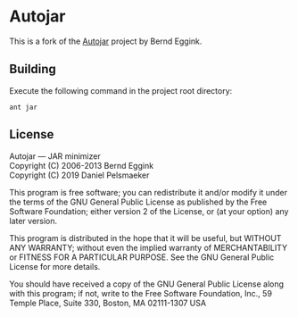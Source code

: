 # Autojar
This is a fork of the [Autojar][1] project by Bernd Eggink.

## Building
Execute the following command in the project root directory:

    ant jar


## License
Autojar — JAR minimizer<br>
Copyright (C) 2006-2013  Bernd Eggink<br>
Copyright (C) 2019  Daniel Pelsmaeker

This program is free software; you can redistribute it and/or modify it
under the terms of the GNU General Public License as published by
the Free Software Foundation; either version 2 of the License,
or (at your option) any later version.

This program is distributed in the hope that it will be useful,
but WITHOUT ANY WARRANTY; without even the implied warranty
of MERCHANTABILITY or FITNESS FOR A PARTICULAR PURPOSE.
See the GNU General Public License for more details.

You should have received a copy of the GNU General Public License
along with this program; if not, write to the Free Software Foundation, Inc.,
59 Temple Place, Suite 330, Boston, MA  02111-1307  USA


[1]: http://autojar.sourceforge.net/en_d/index.html
[2]: https://sourceforge.net/projects/autojar/